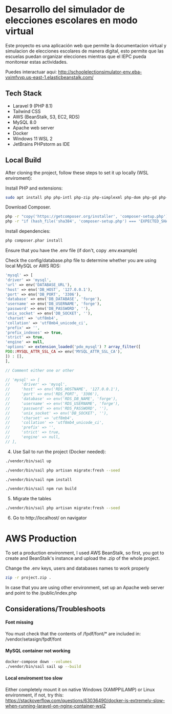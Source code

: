 # Desarrollo del simulador de elecciones escolares en modo virtual

Este proyecto es una aplicación web que permite la documentacion virtual y simulacion de elecciones escolares de manera digital, esto permite que las escuelas puedan organizar elecciones mientras que el IEPC pueda monitorear estas actividades.

Puedes interactuar aqui: http://schoolelectionsimulator-env.eba-vximfvvp.us-east-1.elasticbeanstalk.com/

## Tech Stack

* Laravel 9 (PHP 8.1)
* Tailwind CSS
* AWS (BeanStalk, S3, EC2, RDS)
* MySQL 8.0
* Apache web server
* Docker
* Windows 11 WSL 2
* JetBrains PHPstorm as IDE

## Local Build
After cloning the project, follow these steps to set it up locally (WSL enviroment):

Install PHP and extensions:
```bash
sudo apt install php php-intl php-zip php-simplexml php-dom php-gd php-xml php-curl
```

Download Composer.

```bash
php -r "copy('https://getcomposer.org/installer', 'composer-setup.php');"
php -r "if (hash_file('sha384', 'composer-setup.php') === 'EXPECTED_SHA384_CHECKSUM') { echo 'Installer verified'; } else { echo 'Installer corrupt'; unlink('composer-setup.php'); } echo PHP_EOL;"
```

Install dependencies:

```bash
php composer.phar install
```

Ensure that you have the .env file (if don't, copy .env.example)

Check the config/database.php file to determine whether you are using local MySQL or AWS RDS:


```php
'mysql' => [
'driver' => 'mysql',
'url' => env('DATABASE_URL'),
'host' => env('DB_HOST', '127.0.0.1'),
'port' => env('DB_PORT', '3306'),
'database' => env('DB_DATABASE', 'forge'),
'username' => env('DB_USERNAME', 'forge'),
'password' => env('DB_PASSWORD', ''),
'unix_socket' => env('DB_SOCKET', ''),
'charset' => 'utf8mb4',
'collation' => 'utf8mb4_unicode_ci',
'prefix' => '',
'prefix_indexes' => true,
'strict' => true,
'engine' => null,
'options' => extension_loaded('pdo_mysql') ? array_filter([
PDO::MYSQL_ATTR_SSL_CA => env('MYSQL_ATTR_SSL_CA'),
]) : [],
],

// Comment either one or other

// 'mysql' => [
//     'driver' => 'mysql',
//     'host' => env('RDS_HOSTNAME', '127.0.0.1'),
//     'port' => env('RDS_PORT', '3306'),
//     'database' => env('RDS_DB_NAME', 'forge'),
//     'username' => env('RDS_USERNAME', 'forge'),
//     'password' => env('RDS_PASSWORD', ''),
//     'unix_socket' => env('DB_SOCKET', ''),
//     'charset' => 'utf8mb4',
//     'collation' => 'utf8mb4_unicode_ci',
//     'prefix' => '',
//     'strict' => true,
//     'engine' => null,
// ],
```

4. Use Sail to run the project (Docker needed):

```bash
./vendor/bin/sail up

./vendor/bin/sail php artisan migrate:fresh --seed

./vendor/bin/sail npm install

./vendor/bin/sail npm run build
```

5. Migrate the tables 

```bash
./vendor/bin/sail php artisan migrate:fresh --seed
```

6. Go to http://localhost/ on navigator

# AWS Production

To set a production environment, I used AWS BeanStalk, so first, you got to create and BeanStalk's instance and upload the .zip of the whole project.

Change the .env keys, users and databases names to work properly

```bash
zip -r project.zip .
```

In case that you are using other environment, set up an Apache web server and point to the /public/index.php

## Considerations/Troubleshoots

#### Font missing

You must check that the contents of /fpdf/font/* are included in: /vendor/setasign/fpdf/font

#### MySQL container not working

```bash
docker-compose down --volumes
./vendor/bin/sail sail up --build
```

#### Local enviroment too slow

Either completely mount it on native Windows (XAMPP\LAMP) or Linux environment, if not, try this:
https://stackoverflow.com/questions/63036490/docker-is-extremely-slow-when-running-laravel-on-nginx-container-wsl2
